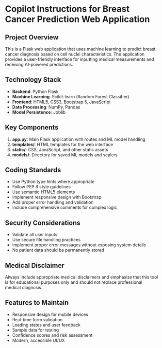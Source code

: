 # Copilot Instructions for Breast Cancer Prediction Web Application

<!-- Use this file to provide workspace-specific custom instructions to Copilot. For more details, visit https://code.visualstudio.com/docs/copilot/copilot-customization#_use-a-githubcopilotinstructionsmd-file -->

## Project Overview
This is a Flask web application that uses machine learning to predict breast cancer diagnosis based on cell nuclei characteristics. The application provides a user-friendly interface for inputting medical measurements and receiving AI-powered predictions.

## Technology Stack
- **Backend**: Python Flask
- **Machine Learning**: Scikit-learn (Random Forest Classifier)
- **Frontend**: HTML5, CSS3, Bootstrap 5, JavaScript
- **Data Processing**: NumPy, Pandas
- **Model Persistence**: Joblib

## Key Components
1. **app.py**: Main Flask application with routes and ML model handling
2. **templates/**: HTML templates for the web interface
3. **static/**: CSS, JavaScript, and other static assets
4. **models/**: Directory for saved ML models and scalers

## Coding Standards
- Use Python type hints where appropriate
- Follow PEP 8 style guidelines
- Use semantic HTML5 elements
- Implement responsive design with Bootstrap
- Add proper error handling and validation
- Include comprehensive comments for complex logic

## Security Considerations
- Validate all user inputs
- Use secure file handling practices
- Implement proper error messages without exposing system details
- No patient data should be permanently stored

## Medical Disclaimer
Always include appropriate medical disclaimers and emphasize that this tool is for educational purposes only and should not replace professional medical diagnosis.

## Features to Maintain
- Responsive design for mobile devices
- Real-time form validation
- Loading states and user feedback
- Sample data for testing
- Confidence scores and risk assessment
- Modern, accessible UI/UX
